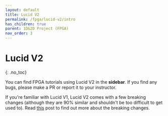 ```yaml
---
layout: default
title: Lucid V2 
permalink: /fpga/lucid-v2/intro
has_children: true
parent: 1D&2D Project (FPGA)
nav_order: 3
---
```


# Lucid V2 
{: .no_toc}

You can find FPGA tutorials using Lucid V2 in the **sidebar**. If you find any bugs, please make a PR or report it to your instructor.

If you're familiar with Lucid V1, Lucid V2 comes with a few breaking changes (although they are 90% similar and shouldn't be too difficult to get used to). Read [this](https://alchitry.com/news/lucid-1-vs-2/) post to find out more about the breaking changes. 